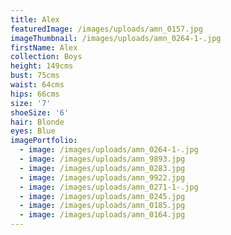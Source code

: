 ```yaml
---
title: Alex
featuredImage: /images/uploads/amn_0157.jpg
imageThumbnail: /images/uploads/amn_0264-1-.jpg
firstName: Alex
collection: Boys
height: 149cms
bust: 75cms
waist: 64cms
hips: 66cms
size: '7'
shoeSize: '6'
hair: Blonde
eyes: Blue
imagePortfolio:
  - image: /images/uploads/amn_0264-1-.jpg
  - image: /images/uploads/amn_9893.jpg
  - image: /images/uploads/amn_0283.jpg
  - image: /images/uploads/amn_9922.jpg
  - image: /images/uploads/amn_0271-1-.jpg
  - image: /images/uploads/amn_0245.jpg
  - image: /images/uploads/amn_0185.jpg
  - image: /images/uploads/amn_0164.jpg
---
```


